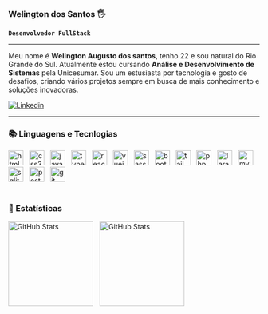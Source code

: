 ### Welington dos Santos 🖐️

**`Desenvolvedor FullStack`**

---

<p>Meu nome é <strong>Welington Augusto dos santos</strong>, tenho 22 e sou natural do Rio Grande do Sul. Atualmente estou cursando <strong>Análise e Desenvolvimento de Sistemas</strong> pela Unicesumar. Sou um estusiasta por tecnologia e gosto de desafios, criando vários projetos sempre em busca de mais conhecimento e soluções inovadoras.</p>

[![Linkedin](https://img.shields.io/badge/LinkedIn-0077B5?style=for-the-badge&logo=linkedin&logoColor=white)](https://www.linkedin.com/in/welington-dos-santos/)

---

### 📚 Linguagens e Tecnlogias
<div align="left">
    <img style="padding-right:8px" title="html5" width="30px" alt="html5" src="https://cdn.jsdelivr.net/gh/devicons/devicon@latest/icons/html5/html5-original.svg"/>
    <img  style="padding-right:8px" title="css3" width="30px" src="https://cdn.jsdelivr.net/gh/devicons/devicon@latest/icons/css3/css3-original.svg"/>
    <img style="padding-right:8px" title="javascript" width="30px" src="https://cdn.jsdelivr.net/gh/devicons/devicon@latest/icons/javascript/javascript-original.svg"/>
    <img style="padding-right:8px" title="typescirpt" width="30px" src="https://cdn.jsdelivr.net/gh/devicons/devicon@latest/icons/typescript/typescript-original.svg"/>
    <img style="padding-right:8px" title="react" width="30px" src="https://cdn.jsdelivr.net/gh/devicons/devicon@latest/icons/react/react-original.svg"/>
    <img style="padding-right:8px" title="vuejs" width="30px" src="https://cdn.jsdelivr.net/gh/devicons/devicon@latest/icons/vuejs/vuejs-original.svg"/>
    <img style="padding-right:8px" title="sass" width="30px" src="https://cdn.jsdelivr.net/gh/devicons/devicon@latest/icons/sass/sass-original.svg"/>
    <img style="padding-right:8px" title="bootstrap" width="30px" src="https://cdn.jsdelivr.net/gh/devicons/devicon@latest/icons/bootstrap/bootstrap-original.svg"/>
    <img style="padding-right:8px" title="tailwindcss" width="30px" src="https://cdn.jsdelivr.net/gh/devicons/devicon@latest/icons/tailwindcss/tailwindcss-original.svg"/>
    <img style="padding-right:8px" title="php" width="30px" src="https://cdn.jsdelivr.net/gh/devicons/devicon@latest/icons/php/php-original.svg"/>
    <img style="padding-right:8px" title="laravel" width="30px" src="https://cdn.jsdelivr.net/gh/devicons/devicon@latest/icons/laravel/laravel-original.svg"/>
    <img style="padding-right:8px" title="mysql" width="30px" src="https://cdn.jsdelivr.net/gh/devicons/devicon@latest/icons/mysql/mysql-original.svg"/>
    <img style="padding-right:8px" title="sqlite" width="30px" src="https://cdn.jsdelivr.net/gh/devicons/devicon@latest/icons/sqlite/sqlite-original.svg"/>
    <img style="padding-right:8px" title="postgresql" width="30px" src="https://cdn.jsdelivr.net/gh/devicons/devicon@latest/icons/postgresql/postgresql-original.svg"/>
    <img style="padding-right:8px" title="git" width="30px" src="https://cdn.jsdelivr.net/gh/devicons/devicon@latest/icons/git/git-original.svg"/>
</div>
<br/>

### 🤖 Estatísticas

<p align="left">
<img 
align="left"
alt="GitHub Stats"
height="170"
style="padding-right:10px;"
src="https://github-readme-stats.vercel.app/api?username=Welington-dos-Santos&show_icons=true&theme=radical&include_all_commits=true" />

<img
align="left"
alt="GitHub Stats"
height="170"
style="padding-right:10px;"
src="https://github-readme-stats.vercel.app/api/top-langs/?username=Welington-dos-Santos&theme=tokyonight&layout=compact&custom_title=Tecnologias&langs_count=10" />
</p>
